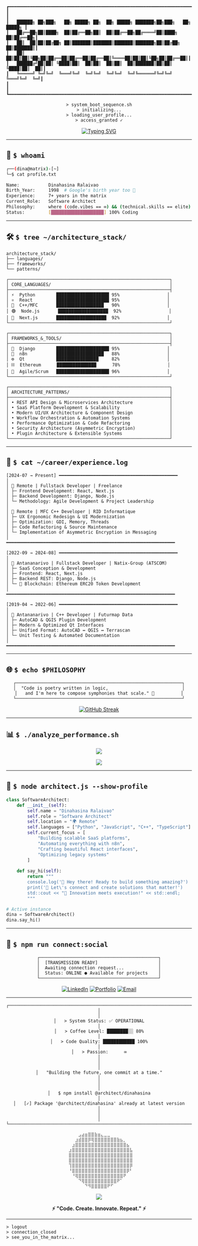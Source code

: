 ```
┏━━━━━━━━━━━━━━━━━━━━━━━━━━━━━━━━━━━━━━━━━━━━━━━━━━━━━━━━━━━━━━━━━━━━━━━━━━━━━┓
┃                                                                             ┃
┃   ██████╗ ██╗███╗   ██╗ █████╗ ██╗  ██╗ █████╗ ███████╗██╗███╗   ██╗ █████╗ ┃
┃   ██╔══██╗██║████╗  ██║██╔══██╗██║  ██║██╔══██╗██╔════╝██║████╗  ██║██╔══██╗┃
┃   ██║  ██║██║██╔██╗ ██║███████║███████║███████║███████╗██║██╔██╗ ██║███████║┃
┃   ██║  ██║██║██║╚██╗██║██╔══██║██╔══██║██╔══██║╚════██║██║██║╚██╗██║██╔══██║┃
┃   ██████╔╝██║██║ ╚████║██║  ██║██║  ██║██║  ██║███████║██║██║ ╚████║██║  ██║┃
┃   ╚═════╝ ╚═╝╚═╝  ╚═══╝╚═╝  ╚═╝╚═╝  ╚═╝╚═╝  ╚═╝╚══════╝╚═╝╚═╝  ╚═══╝╚═╝  ╚═╝┃
┃                                                                             ┃
┗━━━━━━━━━━━━━━━━━━━━━━━━━━━━━━━━━━━━━━━━━━━━━━━━━━━━━━━━━━━━━━━━━━━━━━━━━━━━━┛
```

<div align="center">

```ascii
> system_boot_sequence.sh
> initializing...
> loading_user_profile...
> access_granted ✓
```

[![Typing SVG](https://readme-typing-svg.herokuapp.com?font=Fira+Code&size=22&duration=3000&pause=1000&color=00FF00&center=true&vCenter=true&width=600&lines=Software+Architect+%7C+Fullstack+Developer;Born+1998+%E2%80%A2+Same+Age+as+Google+%F0%9F%8C%90;7+Years+of+Code+%26+Caffeine+%E2%98%95;Vibes+%2B+Technical+Excellence+%F0%9F%9A%80)](https://git.io/typing-svg)

</div>

---

## 📡 `$ whoami`

```bash
┌──(dina@matrix)-[~]
└─$ cat profile.txt

Name:           Dinahasina Ralaivao
Birth_Year:     1998  # Google's birth year too 🎂
Experience:     7+ years in the matrix
Current_Role:   Software Architect
Philosophy:     where (code.vibes == ∞) && (technical.skills == elite)
Status:         [████████████████████] 100% Coding
```

---

## 🛠️ `$ tree ~/architecture_stack/`

```terminal
architecture_stack/
├── languages/
├── frameworks/
└── patterns/

┌─────────────────────────────────────────────────────────────┐
│ CORE_LANGUAGES/                                             │
├─────────────────────────────────────────────────────────────┤
│ ⚡  Python        ████████████████████ 95%                  │
│ ⚛️  React         ████████████████████ 95%                  │
│ 🔧  C++/MFC       ██████████████████   90%                  │
│ 🟢  Node.js       ███████████████████  92%                  │
│ 🎯  Next.js       ███████████████████  92%                  │
└─────────────────────────────────────────────────────────────┘

┌─────────────────────────────────────────────────────────────┐
│ FRAMEWORKS_&_TOOLS/                                         │
├─────────────────────────────────────────────────────────────┤
│ 🎸  Django        ████████████████████ 95%                  │
│ 🤖  n8n           ██████████████████   88%                  │
│ ⚙️  Qt            ████████████████     82%                  │
│ ⛓️  Ethereum      ███████████████      78%                  │
│ 🔄  Agile/Scrum   ████████████████████ 96%                  │
└─────────────────────────────────────────────────────────────┘

┌─────────────────────────────────────────────────────────────┐
│ ARCHITECTURE_PATTERNS/                                      │
├─────────────────────────────────────────────────────────────┤
│ • REST API Design & Microservices Architecture              │
│ • SaaS Platform Development & Scalability                   │
│ • Modern UI/UX Architecture & Component Design              │
│ • Workflow Orchestration & Automation Systems               │
│ • Performance Optimization & Code Refactoring               │
│ • Security Architecture (Asymmetric Encryption)             │
│ • Plugin Architecture & Extensible Systems                  │
└─────────────────────────────────────────────────────────────┘
```

---

## 💼 `$ cat ~/career/experience.log`

```log
[2024-07 → Present] ━━━━━━━━━━━━━━━━━━━━━━━━━━━━━━━━━━━━━━━━━━━━━
│ 
│ 📍 Remote | Fullstack Developer | Freelance
│ ├─ Frontend Development: React, Next.js
│ ├─ Backend Development: Django, Node.js
│ └─ Methodology: Agile Development & Project Leadership
│
│ 📍 Remote | MFC C++ Developer | RID Informatique
│ ├─ UX Ergonomic Redesign & UI Modernization
│ ├─ Optimization: GDI, Memory, Threads
│ ├─ Code Refactoring & Source Maintenance
│ └─ Implementation of Asymmetric Encryption in Messaging
│
━━━━━━━━━━━━━━━━━━━━━━━━━━━━━━━━━━━━━━━━━━━━━━━━━━━━━━━━━━━━━━━━

[2022-09 → 2024-08] ━━━━━━━━━━━━━━━━━━━━━━━━━━━━━━━━━━━━━━━━━━━━━
│ 
│ 📍 Antananarivo | Fullstack Developer | Natix-Group (ATSCOM)
│ ├─ SaaS Conception & Development
│ ├─ Frontend: React, Next.js
│ ├─ Backend REST: Django, Node.js
│ └─ 🔗 Blockchain: Ethereum ERC20 Token Development
│
━━━━━━━━━━━━━━━━━━━━━━━━━━━━━━━━━━━━━━━━━━━━━━━━━━━━━━━━━━━━━━━━

[2019-04 → 2022-06] ━━━━━━━━━━━━━━━━━━━━━━━━━━━━━━━━━━━━━━━━━━━━━
│ 
│ 📍 Antananarivo | C++ Developer | Futurmap Data
│ ├─ AutoCAD & QGIS Plugin Development
│ ├─ Modern & Optimized Qt Interfaces
│ ├─ Unified Format: AutoCAD ↔ QGIS ↔ Terrascan
│ └─ Unit Testing & Automated Documentation
│
━━━━━━━━━━━━━━━━━━━━━━━━━━━━━━━━━━━━━━━━━━━━━━━━━━━━━━━━━━━━━━━━
```

---

## 🌐 `$ echo $PHILOSOPHY`

<div align="center">

```ascii
┌───────────────────────────────────────────────────────────────┐
│  "Code is poetry written in logic,                            │
│   and I'm here to compose symphonies that scale." 🎵          │
└───────────────────────────────────────────────────────────────┘
```

[![GitHub Streak](https://github-readme-streak-stats.herokuapp.com/?user=dinahasina1&theme=dark&background=0D1117&border=00FF00&stroke=00FF00&ring=00FF00&fire=00FF00&currStreakLabel=00FF00)](https://git.io/streak-stats)

</div>

---

## 📊 `$ ./analyze_performance.sh`

<div align="center">

![](https://github-readme-stats.vercel.app/api?username=dinahasina1&show_icons=true&theme=dark&bg_color=0D1117&border_color=00FF00&icon_color=00FF00&text_color=00FF00&title_color=00FF00)

![](https://github-readme-stats.vercel.app/api/top-langs/?username=dinahasina1&layout=compact&theme=dark&bg_color=0D1117&border_color=00FF00&text_color=00FF00&title_color=00FF00)

</div>

---

## 🎯 `$ node architect.js --show-profile`

```python
class SoftwareArchitect:
    def __init__(self):
        self.name = "Dinahasina Ralaivao"
        self.role = "Software Architect"
        self.location = "🌍 Remote"
        self.languages = ["Python", "JavaScript", "C++", "TypeScript"]
        self.current_focus = [
            "Building scalable SaaS platforms",
            "Automating everything with n8n",
            "Crafting beautiful React interfaces",
            "Optimizing legacy systems"
        ]
        
    def say_hi(self):
        return """
        console.log('👋 Hey there! Ready to build something amazing?')
        print('💼 Let\'s connect and create solutions that matter!')
        std::cout << "🚀 Innovation meets execution!" << std::endl;
        """

# Active instance
dina = SoftwareArchitect()
dina.say_hi()
```

---

## 🔗 `$ npm run connect:social`

<div align="center">

```ascii
┌─────────────────────────────────────────────┐
│  [TRANSMISSION READY]                       │
│  Awaiting connection request...             │
│  Status: ONLINE ● Available for projects    │
└─────────────────────────────────────────────┘
```

[![LinkedIn](https://img.shields.io/badge/LinkedIn-0077B5?style=for-the-badge&logo=linkedin&logoColor=white)](https://www.linkedin.com/in/dinahasina/)
[![Portfolio](https://img.shields.io/badge/Portfolio-00FF00?style=for-the-badge&logo=google-chrome&logoColor=black)](https://portfolio.link)
[![Email](https://img.shields.io/badge/Email-D14836?style=for-the-badge&logo=gmail&logoColor=white)](mailto:dinahasina.michel.ralaivao@esti.mg)

</div>

---

<div align="center">

```ascii
┌───────────────────────────────────────────────────────────────────────┐
│                                                                       │
│   > System Status: ✅ OPERATIONAL                                     │
│   > Coffee Level: ████████░░ 80%                                      │
│   > Code Quality: ████████████ 100%                                   │
│   > Passion:      ∞                                                   │
│                                                                       │
│   "Building the future, one commit at a time."                        │
│                                                                       │
│   $ npm install @architect/dinahasina                                 │
│   [✓] Package '@architect/dinahasina' already at latest version       │
│                                                                       │
└───────────────────────────────────────────────────────────────────────┘
```

```
⠀⠀⠀⠀⠀⠀⣠⣴⣶⣿⣿⣷⣶⣄⣀⣀⠀⠀⠀⠀⠀⠀⠀⠀⠀
⠀⠀⠀⠀⠀⣰⣾⣿⣿⡿⢿⣿⣿⣿⣿⣿⣿⣿⣷⣦⡀⠀⠀⠀⠀
⠀⠀⠀⠀⣰⣿⣿⣿⣿⣿⣿⣿⣿⣿⣿⣿⣿⣿⣿⣿⣿⣦⠀⠀⠀
⠀⠀⠀⣰⣿⣿⣿⣿⣿⣿⣿⣿⣿⣿⣿⣿⣿⣿⣿⣿⣿⣿⣧⠀⠀
⠀⠀⠀⣿⣿⣿⣿⣿⣿⣿⣿⣿⣿⣿⣿⣿⣿⣿⣿⣿⣿⣿⣿⠀⠀
⠀⠀⠀⣿⣿⣿⣿⣿⣿⣿⣿⣿⣿⣿⣿⣿⣿⣿⣿⣿⣿⣿⣿⠀⠀
⠀⠀⠀⢹⣿⣿⣿⣿⣿⣿⣿⣿⣿⣿⣿⣿⣿⣿⣿⣿⣿⣿⡿⠀⠀
⠀⠀⠀⠘⣿⣿⣿⣿⣿⣿⣿⣿⣿⣿⣿⣿⣿⣿⣿⣿⣿⡿⠃⠀⠀
⠀⠀⠀⠀⠘⢿⣿⣿⣿⣿⣿⣿⣿⣿⣿⣿⣿⣿⣿⣿⠟⠀⠀⠀⠀
⠀⠀⠀⠀⠀⠀⠙⢿⣿⣿⣿⣿⣿⣿⣿⣿⣿⣿⠟⠁⠀⠀⠀⠀⠀
⠀⠀⠀⠀⠀⠀⠀⠀⠙⠻⣿⣿⣿⣿⣿⠟⠋⠀⠀⠀⠀⠀⠀⠀⠀
```

![](https://komarev.com/ghpvc/?username=dinahasina1&color=00FF00&style=for-the-badge&label=PROFILE+VIEWS)

**⚡ "Code. Create. Innovate. Repeat." ⚡**

</div>

---

```terminal
> logout
> connection_closed
> see_you_in_the_matrix...
```

